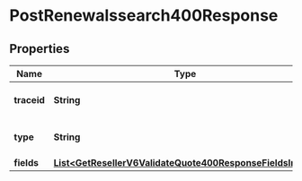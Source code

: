 

# PostRenewalssearch400Response


## Properties

| Name | Type | Description | Notes |
|------------ | ------------- | ------------- | -------------|
|**traceid** | **String** | Unique Id to identify error. |  [optional] |
|**type** | **String** | Describes the type of the error. |  [optional] |
|**fields** | [**List&lt;GetResellerV6ValidateQuote400ResponseFieldsInner&gt;**](GetResellerV6ValidateQuote400ResponseFieldsInner.md) |  |  [optional] |



